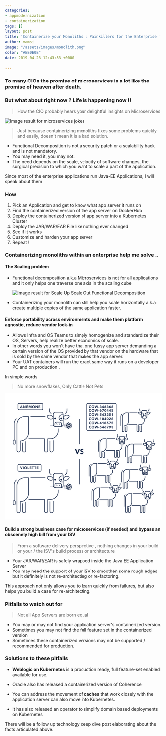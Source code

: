 ```yaml
---
categories:
- appmodernization
- containerization
tags: []
layout: post
title: 'Containerize your Monoliths : Painkillers for the Enterprise '
author: vamsi
image: "/assets/images/monolith.png"
color: "#EE0E0E"
date: 2019-04-23 12:43:53 +0000

---
```

### To many CIOs the promise of microservices is a lot like the promise of heaven after death. 

### But what about right now ? Life is happening now !!

> How the CIO probably hears your delightful insights on Microservices

![Image result for microservices jokes](http://jonasboner.com/images/posts/bla-bla-microservices-bla-bla/bla_bla_microservices_bla_bla_pdf__page_30_of_31_.png)

> Just because containerizing monoliths fixes some problems quickly and easily, doesn't mean it is a bad solution. 

* Functional Decomposition is not a security patch or a scalability hack and is not mandatory. 
* You may need it, you may not. 
* The need depends on the scale, velocity of software changes, the surgical precision to which you want to scale a part of the application. 

Since most of the enterprise applications run Java-EE Applications, I will speak about them

### How

1. Pick an Application and get to know what app server it runs on
2. Find the containerized version of the app server on DockerHub
3. Deploy the containerized version of app server into a Kubernetes Cluster
4. Deploy the JAR/WAR/EAR File like nothing ever changed
5. See if it works
6. Customize and harden your app server 
7. Repeat !

### Containerizing monoliths within an enterprise help me solve ..

#### The Scaling problem

* Functional decomposition a.k.a Microservices is not for all applications and it only helps one traverse one axis in the scaling cube

  ![Image result for Scale Up Scale Out Functional Decomposition](https://cdn-images-1.medium.com/max/1200/0*0N5pwzzvtQ94DzJN.png)
* Containerizing your monolith can still help you scale horizontally a.k.a create multiple copies of the same application faster.

#### Enforce portability across environments and make them platform agnostic, reduce vendor lock-in 

* Allows Infra and OS Teams to simply homogenize and standardize their OS, Servers, help realize better economics of scale. 
* In other words you won't have that one fussy app server demanding a certain version of the OS provided by that vendor on the hardware that is sold by the same vendor that makes the app server. 
* Your UAT containers will run the exact same way it runs on a developer PC and on production . 

In simple words 

> No more snowflakes, Only Cattle Not Pets

![](./assets/images/CattleNotPets.png)

#### Build a strong business case for microservices (if needed) and bypass an obscenely high bill from your ISV 

> From a software delivery perspective , nothing changes in your build or your / the ISV's build process or architecture

* Your JAR/WAR/EAR is safely wrapped inside the Java EE Application Server 
* You may need the support of your ISV to smoothen some rough edges but it definitely is not re-architecting or re-factoring. 

This approach not only allows you to learn quickly from failures, but also helps you build a case for re-architecting. 

### Pitfalls to watch out for 

> Not all App Servers are born equal 

* You may or may not find your application server's containerized version. 
* Sometimes you may not find the full feature set in the containerized version
* Sometimes these containerized versions may not be supported / recommended for production. 

### Solutions to these pitfalls

* **Weblogic on Kubernetes** is a production ready, full feature-set enabled available for use. 

* Oracle also has released a containerized version of Coherence 
* You can address the movement of **caches** that work closely with the application server can also move into Kubernetes. 

* It has also released an operator to simplify domain based deployments on Kubernetes

There will be a follow up technology deep dive post elaborating about the facts articulated above. 